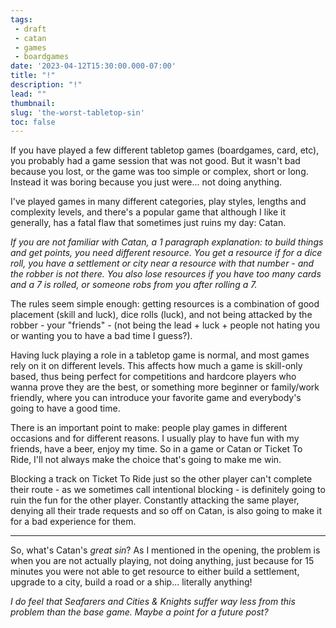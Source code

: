 ```yaml
---
tags:
 - draft
 - catan
 - games
 - boardgames
date: '2023-04-12T15:30:00.000-07:00'
title: "!"
description: "!"
lead: ""
thumbnail: 
slug: 'the-worst-tabletop-sin'
toc: false
---
```


If you have played a few different tabletop games (boardgames, card, etc), you probably had a game session that was not good. But it wasn't bad because you lost, or the game was too simple or complex, short or long. Instead it was boring because you just were... not doing anything.

I've played games in many different categories, play styles, lengths and complexity levels, and there's a popular game that although I like it generally, has a fatal flaw that sometimes just ruins my day: Catan.

*If you are not familiar with Catan, a 1 paragraph explanation: to build things and get points, you need different resource. You get a resource if for a dice roll, you have a settlement or city near a resource with that number - and the robber is not there. You also lose resources if you have too many cards and a 7 is rolled, or someone robs from you after rolling a 7.*

The rules seem simple enough: getting resources is a combination of good placement (skill and luck), dice rolls (luck), and not being attacked by the robber - your "friends" - (not being the lead + luck + people not hating you or wanting you to have a bad time I guess?).

Having luck playing a role in a tabletop game is normal, and most games rely on it on different levels. This affects how much a game is skill-only based, thus being perfect for competitions and hardcore players who wanna prove they are the best, or something more beginner or family/work friendly, where you can introduce your favorite game and everybody's going to have a good time.

There is an important point to make: people play games in different occasions and for different reasons. I usually play to have fun with my friends, have a beer, enjoy my time. So in a game or Catan or Ticket To Ride, I'll not always make the choice that's going to make me win. 

Blocking a track on Ticket To Ride just so the other player can't complete their route - as we sometimes call intentional blocking - is definitely going to ruin the fun for the other player. Constantly attacking the same player, denying all their trade requests and so off on Catan, is also going to make it for a bad experience for them.

***

So, what's Catan's *great sin*? As I mentioned in the opening, the problem is when you are not actually playing, not doing anything, just because for 15 minutes you were not able to get resource to either build a settlement, upgrade to a city, build a road or a ship... literally anything!

*I do feel that Seafarers and Cities & Knights suffer way less from this problem than the base game. Maybe a point for a future post?*

